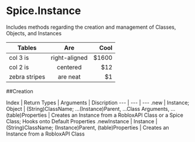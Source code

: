# Spice.Instance
Includes methods regarding the creation and management of Classes, Objects, and Instances

| Tables        | Are           | Cool  |
| ------------- |:-------------:| -----:|
| col 3 is      | right-aligned | $1600 |
| col 2 is      | centered      |   $12 |
| zebra stripes | are neat      |    $1 |

##Creation

Index | Return Types | Arguments | Discription
--- | --- | ---
.new | Instance; Object | (String)ClassName; ...(Instance)Parent, ...Class Arguments, ...(table)Properties | Creates an Instance from a RobloxAPI Class or a Spice Class; Hooks onto Default Properties
.newInstance | Instance | (String)ClassName; (Instance)Parent, (table)Properties | Creates an Instance from a RobloxAPI Class